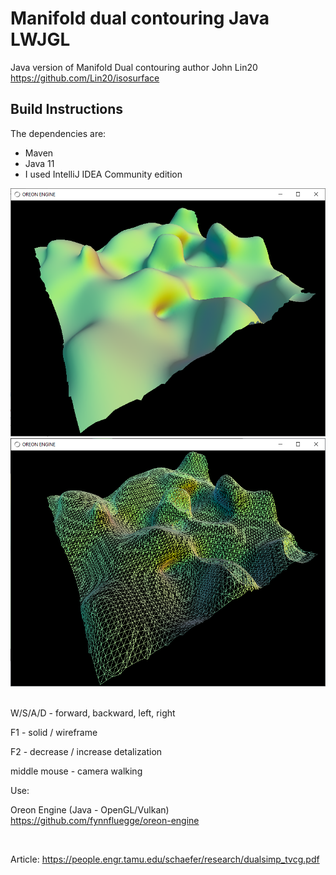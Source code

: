 # Manifold dual contouring Java LWJGL

Java version of Manifold Dual contouring author John Lin20 https://github.com/Lin20/isosurface

## Build Instructions
The dependencies are:
  * Maven
  * Java 11
  * I used IntelliJ IDEA Community edition


<img src="res/logo/screens/screen-01.png" width="800" />
<img src="res/logo/screens/screen-02.png" width="800" />


<br>
<br>

W/S/A/D - forward, backward, left, right

F1 - solid / wireframe

F2 - decrease / increase detalization

middle mouse - camera walking

Use:

Oreon Engine (Java - OpenGL/Vulkan) https://github.com/fynnfluegge/oreon-engine

<br>

Article:
https://people.engr.tamu.edu/schaefer/research/dualsimp_tvcg.pdf